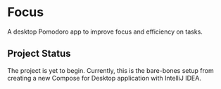 # Focus
A desktop Pomodoro app to improve focus and efficiency on tasks.

## Project Status
The project is yet to begin. Currently, this is the bare-bones setup from creating a new
Compose for Desktop application with IntelliJ IDEA.